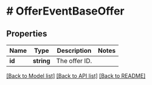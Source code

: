# # OfferEventBaseOffer

## Properties

Name | Type | Description | Notes
------------ | ------------- | ------------- | -------------
**id** | **string** | The offer ID. |

[[Back to Model list]](../../README.md#models) [[Back to API list]](../../README.md#endpoints) [[Back to README]](../../README.md)
